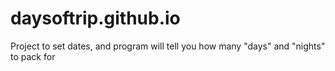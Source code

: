 # daysoftrip.github.io
Project to set dates, and program will tell you how many "days" and "nights" to pack for

